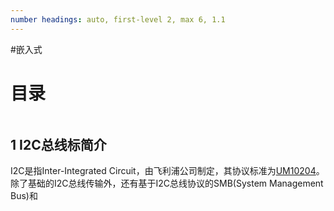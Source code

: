 ```yaml
---
number headings: auto, first-level 2, max 6, 1.1
---
```

#嵌入式 

# 目录

```toc
```

## 1 I2C总线标简介

I2C是指Inter-Integrated Circuit，由飞利浦公司制定，其协议标准为[UM10204](https://www.nxp.com/docs/en/user-guide/UM10204.pdf)。
除了基础的I2C总线传输外，还有基于I2C总线协议的SMB(System Management Bus)和
